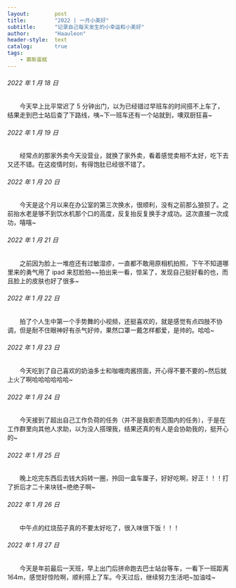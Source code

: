 ```yaml
---
layout:        post
title:         "2022 | 一月小美好"
subtitle:      "记录自己每天发生的小幸运和小美好"
author:        "Haauleon"
header-style:  text
catalog:       true
tags:
    - 慕斯蛋糕
---
```


###### 2022 年 1 月 18 日
&emsp;&emsp;今天早上比平常迟了 5 分钟出门，以为已经错过早班车的时间搭不上车了，结果走到巴士站后查了下路线，咦~下一班车还有一个站就到，噢双厨狂喜~

###### 2022 年 1 月 19 日
&emsp;&emsp;经常点的那家外卖今天没营业，就换了家外卖，看着感觉卖相不太好，吃下去又还不错。在这疫情时刻，有得饱肚已经很不错了。

###### 2022 年 1 月 20 日
&emsp;&emsp;今天是这个月以来在办公室的第三次换水，很顺利，没有之前那么狼狈了。之前抬水老是够不到饮水机那个口的高度，反复抬反复换手才成功。这次直接一次成功，嘻嘻~

###### 2022 年 1 月 21 日
&emsp;&emsp;之前因为脸上一堆痘还有过敏湿疹，一直都不敢用原相机拍照，下午不知道哪里来的勇气用了 ipad 来怼脸拍~~拍出来一看，惊呆了，发现自己挺好看的也，而且脸上的皮肤也好了很多~

###### 2022 年 1 月 22 日
&emsp;&emsp;拍了个人生中第一个手势舞的小视频，还挺喜欢的，就是感觉有点四肢不协调，但是耐不住眼神好有杀气好帅，果然口罩一戴怎样都爱，是帅的。哈哈~

###### 2022 年 1 月 23 日
&emsp;&emsp;今天吃到了自己喜欢的奶油多士和咖喱肉酱捞面，开心得不要不要的~然后就上火了啊哈哈哈哈哈哈~

###### 2022 年 1 月 24 日
&emsp;&emsp;今天接到了超出自己工作负荷的任务（并不是我职责范围内的任务），于是在工作群里向其他人求助，以为没人搭理我，结果还真的有人是会协助我的，挺开心的~

###### 2022 年 1 月 25 日
&emsp;&emsp;晚上吃完东西后去钱大妈转一圈，拎回一盒车厘子，好好吃啊，好正！！！打了折后才二十来块钱~绝绝子啊~

###### 2022 年 1 月 26 日
&emsp;&emsp;中午点的红烧茄子真的不要太好吃了，很入味很下饭！！！

###### 2022 年 1 月 27 日
&emsp;&emsp;今天是年前最后一天班，早上出门后拼命跑去巴士站台等车，一看下一班距离 164m，感觉好惊险啊，顺利搭上了车。今天过后，继续努力生活吧~加油哇~